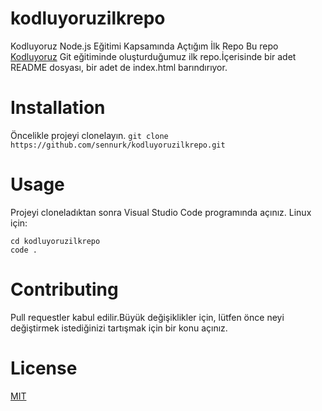 # kodluyoruzilkrepo
Kodluyoruz Node.js Eğitimi Kapsamında Açtığım İlk Repo
Bu repo [Kodluyoruz](https://www.kodluyoruz.org/) Git eğitiminde oluşturduğumuz ilk repo.İçerisinde bir adet README dosyası, bir adet de index.html barındırıyor.
# Installation
Öncelikle projeyi clonelayın.
`git clone https://github.com/sennurk/kodluyoruzilkrepo.git`
# Usage
Projeyi cloneladıktan sonra Visual Studio Code programında açınız.
Linux için:
``` 
cd kodluyoruzilkrepo
code .
```
# Contributing
Pull requestler kabul edilir.Büyük değişiklikler için, lütfen önce neyi değiştirmek istediğinizi tartışmak için bir konu açınız.
# License
[MIT](https://choosealicense.com/licenses/mit/)